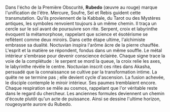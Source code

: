 Dans l'écho de la Première Obscurité, **Rubedo** (œuvre au rouge) marque l'unification de l'être. Mercure, Soufre, Sel et Rebis guident cette transmutation.
Qu'ils proviennent de la Kabbale, du Tarot ou des Mystères antiques, les symboles renvoient toujours à un même chemin.
Il traça un cercle sur le sol avant de poursuivre son rite.
Serpent, croix et labyrinthe évoquent la métamorphose, rappelant que science et ésotérisme se reflètent comme deux miroirs.
Dans cette étape ultime, l'alchimiste embrasse sa dualité.
Noctuvian inspira l'arôme âcre de la pierre chauffée.
L'esprit et la matière se répondent, fondus dans un même souffle.
Le métal intérieur s'embrase pour devenir conscience éclairée.
Chaque signe trace la voie de la complétude : le serpent se mord la queue, la croix relie les axes, le labyrinthe révèle le centre.
Noctuvian inscrit ces rites dans Akasha, persuadé que la connaissance se cultive par la transformation intime.
La quête ne se termine pas ; elle devient cycle d'ascension.
La fusion achevée, le disciple contemple le miroir intérieur.
Ses paumes tremblaient encore.
Chaque respiration se mêle au cosmos, rappelant que l'or véritable reste dans le regard du chercheur.
Les anciennes formules deviennent un chemin d'écoute plutôt qu'un acte de puissance.
Ainsi se dessine l'ultime horizon, rougeoyante aurore du Rubedo.
